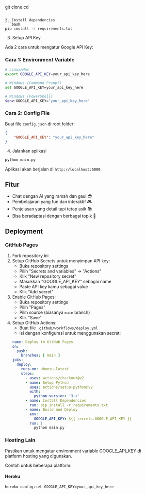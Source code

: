 git clone <repository-url>
cd <repository-name>
```

2. Install dependencies
```bash
pip install -r requirements.txt
```

3. Setup API Key

Ada 2 cara untuk mengatur Google API Key:

### Cara 1: Environment Variable
```bash
# Linux/Mac
export GOOGLE_API_KEY=your_api_key_here

# Windows (Command Prompt)
set GOOGLE_API_KEY=your_api_key_here

# Windows (PowerShell)
$env:GOOGLE_API_KEY="your_api_key_here"
```

### Cara 2: Config File
Buat file `config.json` di root folder:
```json
{
    "GOOGLE_API_KEY": "your_api_key_here"
}
```

4. Jalankan aplikasi
```bash
python main.py
```

Aplikasi akan berjalan di `http://localhost:5000`

## Fitur
- Chat dengan AI yang ramah dan gaul 😎
- Pembelajaran yang fun dan interaktif 🎮
- Penjelasan yang detail tapi tetap asik 📚
- Bisa beradaptasi dengan berbagai topik 🌈

## Deployment

### GitHub Pages
1. Fork repository ini
2. Setup GitHub Secrets untuk menyimpan API key:
   - Buka repository settings
   - Pilih "Secrets and variables" -> "Actions"
   - Klik "New repository secret"
   - Masukkan "GOOGLE_API_KEY" sebagai name
   - Paste API key kamu sebagai value
   - Klik "Add secret"
3. Enable GitHub Pages:
   - Buka repository settings
   - Pilih "Pages"
   - Pilih source (biasanya `main` branch)
   - Klik "Save"
4. Setup GitHub Actions:
   - Buat file `.github/workflows/deploy.yml`
   - Isi dengan konfigurasi untuk menggunakan secret:
   ```yaml
   name: Deploy to GitHub Pages
   on:
     push:
       branches: [ main ]
   jobs:
     deploy:
       runs-on: ubuntu-latest
       steps:
         - uses: actions/checkout@v2
         - name: Setup Python
           uses: actions/setup-python@v2
           with:
             python-version: '3.x'
         - name: Install Dependencies
           run: pip install -r requirements.txt
         - name: Build and Deploy
           env:
             GOOGLE_API_KEY: ${{ secrets.GOOGLE_API_KEY }}
           run: |
             python main.py
   ```

### Hosting Lain
Pastikan untuk mengatur environment variable GOOGLE_API_KEY di platform hosting yang digunakan.

Contoh untuk beberapa platform:

#### Heroku
```bash
heroku config:set GOOGLE_API_KEY=your_api_key_here
